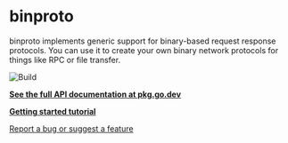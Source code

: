 # binproto

binproto implements generic support for binary-based request response protocols. You can use it to create your own binary network protocols for things like RPC or file transfer.

![Build](https://github.com/onur1/binproto/actions/workflows/main.yml/badge.svg)

[**See the full API documentation at pkg.go.dev**](https://pkg.go.dev/github.com/onur1/binproto)

[**Getting started tutorial**](https://onurgunduz.com/binproto)

[Report a bug or suggest a feature](https://github.com/onur1/binproto/issues)
